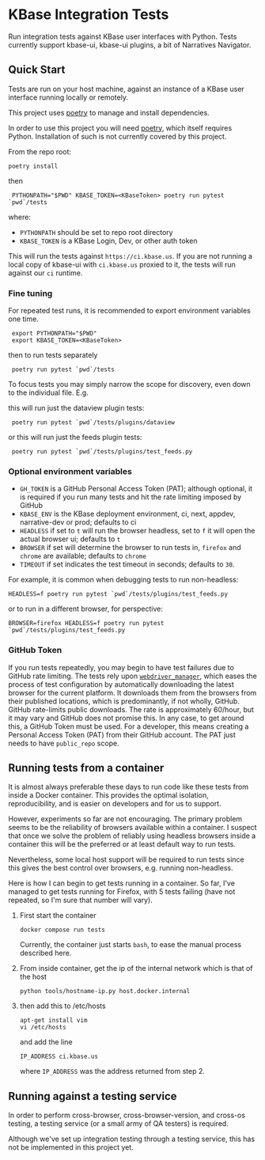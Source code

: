 # KBase Integration Tests

Run integration tests against KBase user interfaces with Python. Tests currently support kbase-ui, kbase-ui plugins, a bit of Narratives Navigator. 

## Quick Start

Tests are run on your host machine, against an instance of a KBase user interface running locally or remotely. 

This project uses [poetry](./docs/using-poetry.md) to manage and install dependencies.

In order to use this project you will need [poetry](https://python-poetry.org/docs/), which itself requires Python. Installation of such is not currently covered by this project.

From the repo root:

```shell
poetry install
```

then  

```shell
 PYTHONPATH="$PWD" KBASE_TOKEN=<KBaseToken> poetry run pytest `pwd`/tests
 ```
 
where:

- `PYTHONPATH` should be set to repo root directory
- `KBASE_TOKEN` is a KBase Login, Dev, or other auth token

This will run the tests against `https://ci.kbase.us`. If you are not running a local copy of kbase-ui with `ci.kbase.us` proxied to it, the tests will run against our `ci` runtime.

### Fine tuning
 
For repeated test runs, it is recommended to export environment variables one time.

```shell
 export PYTHONPATH="$PWD" 
 export KBASE_TOKEN=<KBaseToken> 
  ```
 
then to run tests separately

```shell
 poetry run pytest `pwd`/tests
```

To focus tests you may simply narrow the scope for discovery, even down to the individual file. E.g.

this will run just the dataview plugin tests:
 
```shell
 poetry run pytest `pwd`/tests/plugins/dataview
```

or this will run just the feeds plugin tests:

```shell
 poetry run pytest `pwd`/tests/plugins/test_feeds.py
```

### Optional environment variables

- `GH_TOKEN` is a GitHub Personal Access Token (PAT); although optional, it is required if you run many tests and hit the rate limiting imposed by GitHub
- `KBASE_ENV` is the KBase deployment environment, ci, next, appdev, narrative-dev or prod; defaults to ci
- `HEADLESS` if set to `t` will run the browser headless, set to `f` it will open the actual browser ui; defaults to `t`
- `BROWSER` if set will determine the browser to run tests in, `firefox` and `chrome` are available; defaults to `chrome`
- `TIMEOUT` if set indicates the test timeout in seconds; defaults to `30`.

For example, it is common when debugging tests to run non-headless:

```shell
HEADLESS=f poetry run pytest `pwd`/tests/plugins/test_feeds.py
```

or to run in a different browser, for perspective:

```shell
BROWSER=firefox HEADLESS=f poetry run pytest `pwd`/tests/plugins/test_feeds.py
```

### GitHub Token

If you run tests repeatedly, you may begin to have test failures due to GitHub rate limiting. The tests rely upon  [`webdriver_manager`](https://github.com/SergeyPirogov/webdriver_manager), which eases the process of test configuration by automatically downloading the latest browser for the current platform. It downloads them from the browsers from their published locations, which is predominantly, if not wholly, GitHub. GitHub rate-limits public downloads. The rate is approximately 60/hour, but it may vary and GitHub does not promise this. In any case, to get around this, a GitHub Token must be used. For a developer, this means creating a Personal Access Token (PAT) from their GitHub account. The PAT just needs to have `public_repo` scope.


 ## Running tests from a container
 
It is almost always preferable these days to run code like these tests from inside a Docker container. This provides the optimal isolation, reproducibility, and is easier on developers and for us to support.

However, experiments so far are not encouraging. The primary problem seems to be the reliability of browsers available within a container. I suspect that once we solve the problem of reliably using headless browsers inside a container this will be the preferred or at least default way to run tests.

Nevertheless, some local host support will be required to run tests since this gives the best control over browsers, e.g. running non-headless.

Here is how I can begin to get tests running in a container. So far, I've managed to get tests running for Firefox, with 5 tests failing (have not repeated, so I'm sure that number will vary).

1. First start the container

    ```shell
    docker compose run tests  
    ```
    
    Currently, the container just starts `bash`, to ease the manual process described here.

2. From inside container, get the ip of the internal network which is that of the host

   ```shell
   python tools/hostname-ip.py host.docker.internal
   ```
   
3. then add this to /etc/hosts

   ```shell
   apt-get install vim
   vi /etc/hosts
   ```
   and add the line
   ```text
   IP_ADDRESS ci.kbase.us
   ```
   where `IP_ADDRESS` was the address returned from step 2.

## Running against a testing service

In order to perform cross-browser, cross-browser-version, and cross-os testing, a testing service (or a small army of QA testers) is required.

Although we've set up integration testing through a testing service, this has not be implemented in this project yet.

